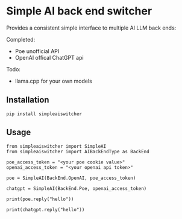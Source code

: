 # Simple AI back end switcher

Provides a consistent simple interface to multiple AI LLM back ends:

Completed:
- Poe unofficial API
- OpenAI offical ChatGPT api


Todo:
- llama.cpp for your own models

## Installation

`pip install simpleaiswitcher`

## Usage

```
from simpleaiswitcher import SimpleAI
from simpleaiswitcher import AIBackEndType as BackEnd

poe_access_token = "<your poe cookie value>"
openai_access_token = "<your openai api token>"

poe = SimpleAI(BackEnd.OpenAI, poe_access_token)

chatgpt = SimpleAI(BackEnd.Poe, openai_access_token)

print(poe.reply("hello"))

print(chatgpt.reply("hello"))
```

